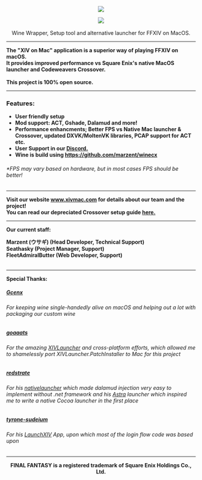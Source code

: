 <p align="center"> <img src="https://www.xivmac.com/sites/default/files/spreadit.png"></a> </p>
<p align="center"> <img src="https://github.com/marzent/XIV-on-Mac/blob/main/xivonmacmoving.gif"></a> <br><br>
Wine Wrapper, Setup tool and alternative launcher for FFXIV on MacOS.</p>

---

<b>The "XIV on Mac" application is a superior way of playing FFXIV on macOS.<br> It provides improved performance vs Square Enix's native MacOS launcher and Codeweavers Crossover. <br><br><b>This project is 100% open source.</b>

---
<h3>Features:</h3>

- User friendly setup
- Mod support: ACT, Gshade, Dalamud and more!
- Performance enhancments; Better FPS vs Native Mac launcher & Crossover, updated DXVK/MoltenVK libraries, PCAP support for ACT etc.
- User Support in our <a href="https://discord.gg/dWN5bTC4Yv">Discord.</a> 
- Wine is build using https://github.com/marzent/winecx

<h6>*FPS may vary based on hardware, but in most cases FPS should be better!</h6>

---
Visit our website www.xivmac.com for details about our team and the project!<br>
You can read our depreciated Crossover setup guide <a href="https://github.com/seathasky/FF14-MAC_ModSupport">here.</a> 
<br>

---

<b>Our current staff:</b><br>

<b>Marzent (ウサギ)</b> (Head Developer, Technical Support)<br>
<b>Seathasky</b> (Project Manager, Support)<br>
<b>FleetAdmiralButter</b> (Web Developer, Support)<br><br>

---

<b>Special Thanks:</b><br>

  <h5><a href="https://github.com/Gcenx">Gcenx</a></h5><h6 style="margin-top: 0px;">For keeping wine single-handedly alive on macOS and helping out a lot with packaging our custom wine</h6>
<h5><a href="https://github.com/goaaats">goaaats</a></h5><h6>For the amazing <a href="https://github.com/goatcorp/FFXIVQuickLauncher/">XIVLauncher</a> and cross-platform efforts, which allowed me to shamelessly port XIVLauncher.PatchInstaller to Mac for this project</h6>
<h5><a href="https://github.com/redstrate">redstrate</a></h5><h6>For his <a href="https://github.com/redstrate/nativelauncher">nativelauncher</a> which made dalamud injection very easy to implement without .net framework and his <a href="https://github.com/redstrate/astra">Astra</a> launcher which inspired me to write a native Cocoa launcher in the first place</h6>
<h5><a href="https://github.com/tyrone-sudeium">tyrone-sudeium</a></h5><h6>For his <a href="https://github.com/tyrone-sudeium/LaunchXIV">LaunchXIV</a> App, upon which most of the login flow code was based upon</h6>

---

<div align="center"><b>FINAL FANTASY is a registered trademark of Square Enix Holdings Co., Ltd.</b></div>
